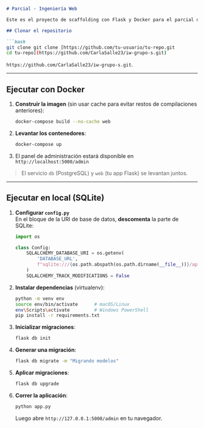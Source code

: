 ```markdown
# Parcial - Ingeniería Web

Este es el proyecto de scaffolding con Flask y Docker para el parcial de Ingeniería Web.

## Clonar el repositorio

```bash
git clone git clone [https://github.com/tu-usuario/tu-repo.git
cd tu-repo](https://github.com/CarlaSalle23/iw-grupo-s.git)
```

`https://github.com/CarlaSalle23/iw-grupo-s.git`.

---

## Ejecutar con Docker

1. **Construir la imagen** (sin usar cache para evitar restos de compilaciones anteriores):

   ```bash
   docker-compose build --no-cache web
   ```

2. **Levantar los contenedores**:

   ```bash
   docker-compose up
   ```

3. El panel de administración estará disponible en  
   `http://localhost:5000/admin`

> El servicio `db` (PostgreSQL) y `web` (tu app Flask) se levantan juntos.

---

## Ejecutar en local (SQLite)

1. **Configurar `config.py`**  
   En el bloque de la URI de base de datos, **descomenta** la parte de SQLite:

   ```python
   import os

   class Config:
       SQLALCHEMY_DATABASE_URI = os.getenv(
           'DATABASE_URL',
           f"sqlite:///{os.path.abspath(os.path.dirname(__file__))}/app.db"
       )
       SQLALCHEMY_TRACK_MODIFICATIONS = False
   ```

2. **Instalar dependencias** (virtualenv):

   ```bash
   python -m venv env
   source env/bin/activate      # macOS/Linux
   env\Scripts\activate         # Windows PowerShell
   pip install -r requirements.txt
   ```

3. **Inicializar migraciones**:

   ```bash
   flask db init
   ```

4. **Generar una migración**:

   ```bash
   flask db migrate -m "Migrando modelos"
   ```

5. **Aplicar migraciones**:

   ```bash
   flask db upgrade
   ```

6. **Correr la aplicación**:

   ```bash
   python app.py
   ```

   Luego abre `http://127.0.0.1:5000/admin` en tu navegador.

```
